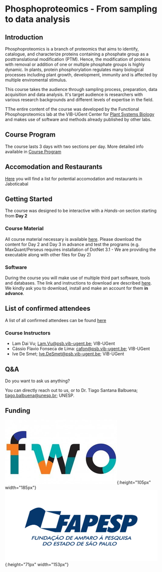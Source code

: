 # Phosphoproteomics - From sampling to data analysis
## Introduction

Phosphoproteomics is a branch of proteomics that aims to identify, catalogue, and characterize proteins containing a phosphate group as a posttranslational modification (PTM). Hence, the modification of proteins with removal or addition of one or multiple phosphate groups is highly dynamic. In plants, protein phosphorylation regulates many biological processes including plant growth, development, immunity and is affected by multiple enviromental stimulus. 

This course takes the audience through sampling process, preparation, data acquisition and data analysis. It's target audience is researchers with various research backgrounds and different levels of expertise in the field. 

TThe entire content of the course was developed by the Functional Phosphoproteomics lab at the VIB-UGent Center for [Plant Systems Biology](https://www.psb.ugent.be/index.php/groups/functional_phosphoproteomics) and makes use of software and methods already published by other labs.

## Course Program

The course lasts 3 days with two sections per day. More detailed info available in [Course Program](https://cassio-lima.github.io/Phosphoproteomics_course_Jaboticabal-2022/course_program)

## Accomodation and Restaurants

[Here](https://cassio-lima.github.io/Phosphoproteomics_course_Jaboticabal-2022/Estadia_alimentacao) you will find a list for potential accomodation and restaurants in Jaboticabal 


## Getting Started

The course was designed to be interactive with a *Hands-on* section starting from **Day 2**

### Course Material


All course material necessary is available [here](https://floppy.psb.ugent.be/index.php/s/l8LuLnF1ck4wUtN). Please download the content for Day 2 and Day 3 in advance and test the programs (e.g. MaxQuant/Perseus requires installation of DotNet 3.1 - We are providing the executable along with other files for Day 2)

### Software

During the course you will make use of multiple third part software, tools and databases. The link and instructions to download are described [here](https://cassio-lima.github.io/Phosphoproteomics_course_Jaboticabal-2022/Links). We kindly ask you to download, install and make an account for them **in advance**. 

## List of confirmed attendees 

A list of all confirmed attendees can be found [here](https://cassio-lima.github.io/Phosphoproteomics_course_Jaboticabal-2022/Confirmed_attendees)

### Course Instructors

  -  Lam Dai Vu; [Lam.Vu@psb.vib-ugent.be](Lam.Vu@psb.vib-ugent.be); VIB-UGent
  - Cássio Flavio Fonseca de Lima: [cafon@psb.vib-ugent.be](cafon@psb.vib-ugent.be); VIB-UGent
  - Ive De Smet; [Ive.DeSmet@psb.vib-ugent.be](Ive.DeSmet@psb.vib-ugent.be); VIB-UGent

## Q&A

Do you want to ask us anything?

You can directly reach out to us, or to Dr. Tiago Santana Balbuena; [tiago.balbuena@unesp.br](tiago.balbuena@unesp.br); UNESP.

## Funding

![FWO](/images/fwo.jpg){:height="105px" width="185px"}![FAPESP](/images/fapesp.jpg){:height="71px" width="153px"}


